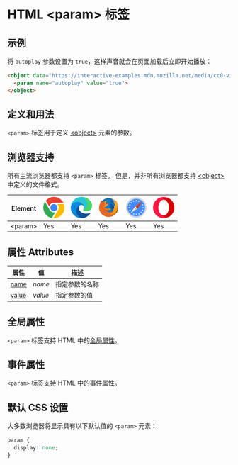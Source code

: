 HTML \<param> 标签
===

## 示例

将 `autoplay` 参数设置为 `true`，这样声音就会在页面加载后立即开始播放：

```html idoc:preview:iframe
<object data="https://interactive-examples.mdn.mozilla.net/media/cc0-videos/flower.mp4">
  <param name="autoplay" value="true">
</object>
```
<!--rehype:style=height: 180px;-->

## 定义和用法

`<param>` 标签用于定义 [\<object>](./object.md) 元素的参数。

## 浏览器支持

所有主流浏览器都支持 `<param>` 标签。 但是，并非所有浏览器都支持 [\<object>](./object.md) 中定义的文件格式。

| Element | ![chrome][1] | ![edge][2] | ![firefox][3] | ![safari][4] | ![opera][5] |
| ------- | --- | --- | --- | --- | --- |
| \<param> | Yes | Yes | Yes | Yes | Yes |

## 属性 Attributes

| 属性 | 值 | 描述 |
| ---- | ---- | ---- |
| [name](./param_name.md)   | *name*  | 指定参数的名称 |
| [value](./param_value.md) | *value* | 指定参数的值 |

## 全局属性

`<param>` 标签支持 HTML 中的[全局属性](../reference/standardattributes.md)。

## 事件属性

`<param>` 标签支持 HTML 中的[事件属性](../reference/eventattributes.md)。

## 默认 CSS 设置

大多数浏览器将显示具有以下默认值的 `<param>` 元素：

```css
param {
  display: none;
}
```

[1]: ../assets/chrome.svg
[2]: ../assets/edge.svg
[3]: ../assets/firefox.svg
[4]: ../assets/safari.svg
[5]: ../assets/opera.svg